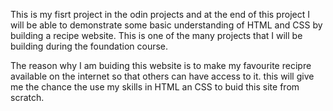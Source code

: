 This is my fisrt project in the odin projects and at the end of this project I will be able to demonstrate some basic understanding of HTML and CSS by building a recipe website. 
This is one of the many projects that I will be building during the foundation course.

The reason why I am buiding this website is to make my favourite recipre available on the internet so that 
others can have access to it.
this will give me the chance the use my skills in HTML an CSS to buid this site from scratch.
